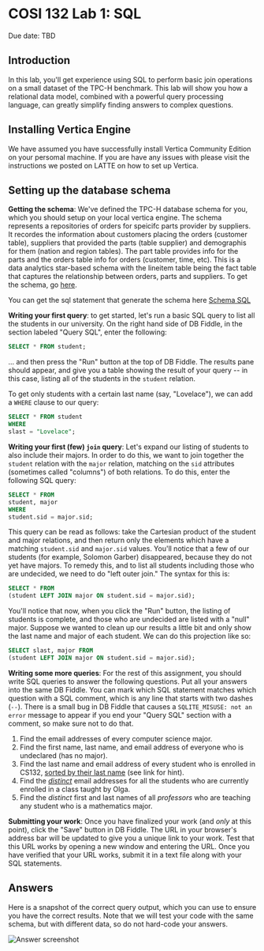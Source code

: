 # COSI 132 Lab 1: SQL

Due date: TBD
    
## Introduction
In this lab, you'll get experience using SQL to perform basic join operations on a small dataset of the TPC-H benchmark. This lab will show you how a relational data model, combined with a powerful query processing language, can greatly simplify finding answers to complex questions.

## Installing Vertica Engine 
We have assumed you have successfully install Vertica Community Edition on your persomal machine. If you are have any issues with please visit the instructions we posted on LATTE on how to set up Vertica. 

## Setting up the database schema

**Getting the schema**:  We've defined the TPC-H database schema for you, which you should setup on your local vertica engine. The schema represents a repositories of orders for speicifc parts provider by suppliers. It recordes the information about customers placing the orders (customer table), suppliers that provided the parts (table supplier) and demographis for them (nation and region tables). The part table provides info for the parts and the orders table info for orders (customer, time, etc).  This is a data analytics star-based schema with the lineitem table being the fact table that captures the relationship between orders, parts and suppliers. 
To get the schema, go [here](https://github.com/COSI132a/Spring2020/blob/master/Lab%201-%20SQL/sample-data-tpch-schema.png). 

You can get the sql statement that generate the schema here [Schema SQL](https://github.com/COSI132a/Spring2020/blob/master/Lab%201-%20SQL/tpch.sql)

**Writing your first query**: to get started, let's run a basic SQL query to list all the students in our university. On the right hand side of DB Fiddle, in the section labeled "Query SQL", enter the following:

```sql
SELECT * FROM student;
```

... and then press the "Run" button at the top of DB Fiddle. The results pane should appear, and give you a table showing the result of your query -- in this case, listing all of the students in the `student` relation.

To get only students with a certain last name (say, "Lovelace"), we can add a `WHERE` clause to our query:

```sql
SELECT * FROM student
WHERE 
slast = "Lovelace";
```

**Writing your first (few) `join` query**: Let's expand our listing of students to also include their majors. In order to do this, we want to join together the `student` relation with the `major` relation, matching on the `sid` attributes (sometimes called "columns") of both relations. To do this, enter the following SQL query:

```sql
SELECT * FROM
student, major
WHERE
student.sid = major.sid;
```
This query can be read as follows: take the Cartesian product of the student and major relations, and then return only the elements which have a matching `student.sid` and `major.sid` values. You'll notice that a few of our students (for example, Solomon Garber) disappeared, because they do not yet have majors. To remedy this, and to list all students including those who are undecided, we need to do "left outer join." The syntax for this is:

```sql
SELECT * FROM
(student LEFT JOIN major ON student.sid = major.sid);
```

You'll notice that now, when you click the "Run" button, the listing of students is complete, and those who are undecided are listed with a "null" major. Suppose we wanted to clean up our results a little bit and only show the last name and major of each student. We can do this projection like so:

```sql
SELECT slast, major FROM
(student LEFT JOIN major ON student.sid = major.sid);
```

**Writing some more queries**: For the rest of this assignment, you should write SQL queries to answer the following questions. Put all your answers into the same DB Fiddle. You can mark which SQL statement matches which question with a SQL comment, which is any line that starts with two dashes (`--`). There is a small bug in DB Fiddle that causes a `SQLITE_MISUSE: not an error` message to appear if you end your "Query SQL" section with a comment, so make sure not to do that.

1. Find the email addresses of every computer science major. 
2. Find the first name, last name, and email address of everyone who is undeclared (has no major).
3. Find the last name and email address of every student who is enrolled in CS132, [sorted by their last name](https://www.w3schools.com/SQL/sql_orderby.asp) (see link for hint).
4. Find the [*distinct*](https://www.w3schools.com/Sql/sql_distinct.asp) email addresses for all the students who are currently enrolled in a class taught by Olga.
5. Find the *distinct* first and last names of all *professors* who are teaching any student who is a mathematics major.

**Submitting your work**: Once you have finalized your work (and *only* at this point), click the "Save" button in DB Fiddle. The URL in your browser's address bar will be updated to give you a unique link to your work. Test that this URL works by opening a new window and entering the URL. Once you have verified that your URL works, submit it in a text file along with your SQL statements.

## Answers
Here is a snapshot of the correct query output, which you can use to ensure you have the correct results. Note that we will test your code with the same schema, but with different data, so do not hard-code your answers.

![Answer screenshot](http://cs.brandeis.edu/~rcmarcus/cs132/lab1/shot2.png)

